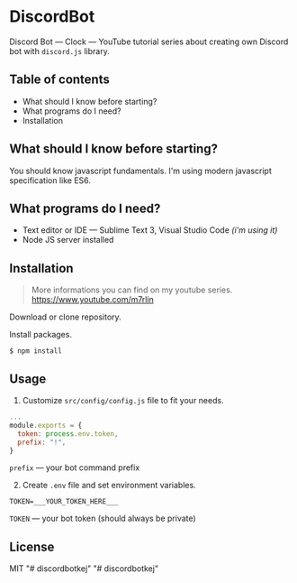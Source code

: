 # DiscordBot

Discord Bot — Clock — YouTube tutorial series about creating own Discord bot with `discord.js` library.

## Table of contents

- What should I know before starting?
- What programs do I need?
- Installation

## What should I know before starting?

You should know javascript fundamentals. I'm using modern javascript specification like ES6.

## What programs do I need?

- Text editor or IDE — Sublime Text 3, Visual Studio Code *(i'm using it)*
- Node JS server installed

## Installation

> More informations you can find on my youtube series. https://www.youtube.com/m7rlin

Download or clone repository. 

Install packages.

`$ npm install`

## Usage

1. Customize `src/config/config.js` file to fit your needs.
```javascript
...
module.exports = {
  token: process.env.token,
  prefix: "!",
}
```

`prefix` — your bot command prefix

2. Create `.env` file and set environment variables.

```
TOKEN=___YOUR_TOKEN_HERE___
```

`TOKEN` — your bot token (should always be private)

## License

MIT
"# discordbotkej" 
"# discordbotkej" 
